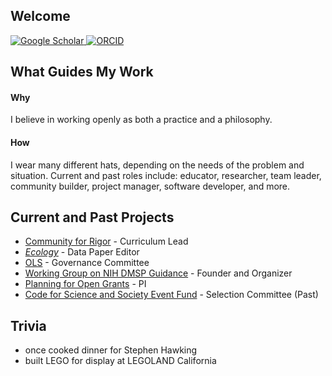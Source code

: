 ## Welcome

<div id="badges">
<a href="https://scholar.google.com/citations?user=8hToXlwAAAAJ&hl=en">
  <img src="https://img.shields.io/badge/Google_Scholar-blue?logo=googlescholar&logoColor=white&style=for-the-badge" alt="Google Scholar"/>
</a>
<a href="https://orcid.org/0000-0002-8630-1458">
  <img src="https://img.shields.io/badge/ORCID-green?logo=orcid&logoColor=white&style=for-the-badge" alt="ORCID"/>
</a>
</div>

## What Guides My Work

#### Why
I believe in working openly as both a practice and a philosophy. 

#### How
I wear many different hats, depending on the needs of the problem and situation. Current and past roles include: educator, researcher, team leader, community builder, project manager, software developer, and more.

## Current and Past Projects

* [Community for Rigor](https://c4r.io) - Curriculum Lead
* [_Ecology_](https://esajournals.onlinelibrary.wiley.com/journal/19399170) - Data Paper Editor
* [OLS](https://we-are-ols.org/) - Governance Committee
* [Working Group on NIH DMSP Guidance](https://osf.io/uadxr/wiki/home/) - Founder and Organizer
* [Planning for Open Grants](https://osf.io/n6svj/) - PI
* [Code for Science and Society Event Fund](https://www.codeforsociety.org/eventfund) - Selection Committee (Past)

## Trivia

* once cooked dinner for Stephen Hawking
* built LEGO for display at LEGOLAND California

<!--
**ha0ye/ha0ye** is a ✨ _special_ ✨ repository because its `README.md` (this file) appears on your GitHub profile.


Here are some ideas to get you started:

- 🔭 I’m currently working on ...
- 🌱 I’m currently learning ...
- 👯 I’m looking to collaborate on ...
- 🤔 I’m looking for help with ...
- 💬 Ask me about ...
- 📫 How to reach me: ...
- 😄 Pronouns: ...
- ⚡ Fun fact: ...
-->
